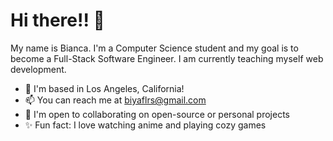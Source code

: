 # Hi there!! 👋

My name is Bianca. I'm a Computer Science student and my goal is to become a Full-Stack Software Engineer. I am currently teaching myself web development. 

- 📍 I'm based in Los Angeles, California!
- 📫 You can reach me at biyaflrs@gmail.com
- 🤝 I'm open to collaborating on open-source or personal projects
- ✨ Fun fact: I love watching anime and playing cozy games





<!--
**biancsflores/biancsflores** is a ✨ _special_ ✨ repository because its `README.md` (this file) appears on your GitHub profile.

Here are some ideas to get you started:

- 🔭 I’m currently working on ...
- 🌱 I’m currently learning ...
- 👯 I’m looking to collaborate on ...
- 🤔 I’m looking for help with ...
- 💬 Ask me about ...
- 📫 How to reach me: ...
- 😄 Pronouns: ...
- ⚡ Fun fact: ...
-->
